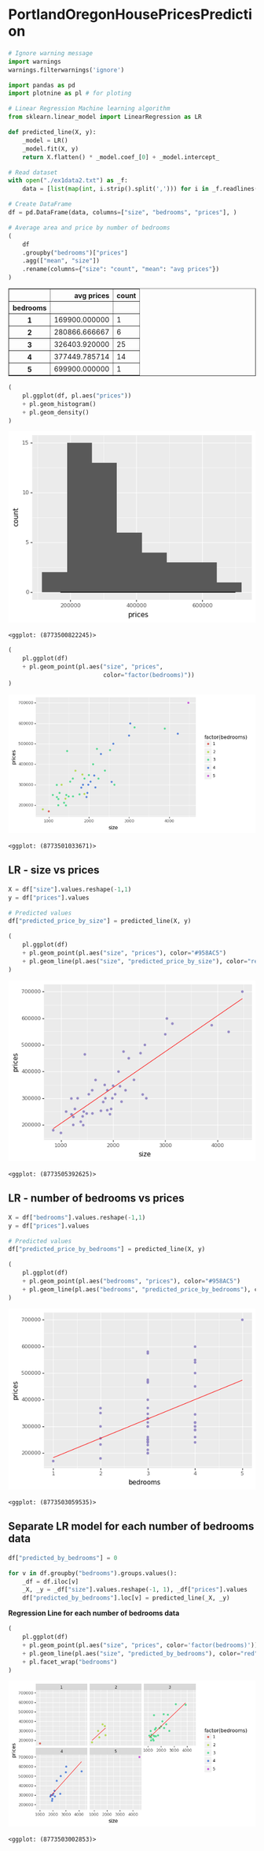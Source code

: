 # PortlandOregonHousePricesPrediction

```python
# Ignore warning message
import warnings
warnings.filterwarnings('ignore')
```


```python
import pandas as pd 
import plotnine as pl # for ploting
```


```python
# Linear Regression Machine learning algorithm
from sklearn.linear_model import LinearRegression as LR
```


```python
def predicted_line(X, y):
    _model = LR()
    _model.fit(X, y)
    return X.flatten() * _model.coef_[0] + _model.intercept_
```


```python
# Read dataset
with open("./ex1data2.txt") as _f:
    data = [list(map(int, i.strip().split(','))) for i in _f.readlines()]
```


```python
# Create DataFrame
df = pd.DataFrame(data, columns=["size", "bedrooms", "prices"], )
```


```python
# Average area and price by number of bedrooms
(
    df
    .groupby("bedrooms")["prices"]
    .agg(["mean", "size"])
    .rename(columns={"size": "count", "mean": "avg prices"})
)
```




<div>
<table border="1" class="dataframe">
  <thead>
    <tr style="text-align: right;">
      <th></th>
      <th>avg prices</th>
      <th>count</th>
    </tr>
    <tr>
      <th>bedrooms</th>
      <th></th>
      <th></th>
    </tr>
  </thead>
  <tbody>
    <tr>
      <th>1</th>
      <td>169900.000000</td>
      <td>1</td>
    </tr>
    <tr>
      <th>2</th>
      <td>280866.666667</td>
      <td>6</td>
    </tr>
    <tr>
      <th>3</th>
      <td>326403.920000</td>
      <td>25</td>
    </tr>
    <tr>
      <th>4</th>
      <td>377449.785714</td>
      <td>14</td>
    </tr>
    <tr>
      <th>5</th>
      <td>699900.000000</td>
      <td>1</td>
    </tr>
  </tbody>
</table>
</div>




```python
(
    pl.ggplot(df, pl.aes("prices"))
    + pl.geom_histogram()
    + pl.geom_density()
)
```


    
![png](output_7_0.png)
    





    <ggplot: (8773500822245)>




```python
(
    pl.ggplot(df)
    + pl.geom_point(pl.aes("size", "prices",
                           color="factor(bedrooms)"))
)
```


    
![png](output_8_0.png)
    





    <ggplot: (8773501033671)>



## LR - size vs prices


```python
X = df["size"].values.reshape(-1,1)
y = df["prices"].values
```


```python
# Predicted values
df["predicted_price_by_size"] = predicted_line(X, y)
```


```python
(
    pl.ggplot(df)
    + pl.geom_point(pl.aes("size", "prices"), color="#958AC5")
    + pl.geom_line(pl.aes("size", "predicted_price_by_size"), color="red")
)
```


    
![png](output_12_0.png)
    





    <ggplot: (8773505392625)>



## **LR - number of bedrooms vs prices**


```python
X = df["bedrooms"].values.reshape(-1,1)
y = df["prices"].values
```


```python
# Predicted values
df["predicted_price_by_bedrooms"] = predicted_line(X, y)
```


```python
(
    pl.ggplot(df)
    + pl.geom_point(pl.aes("bedrooms", "prices"), color="#958AC5")
    + pl.geom_line(pl.aes("bedrooms", "predicted_price_by_bedrooms"), color="red")
)
```


    
![png](output_16_0.png)
    





    <ggplot: (8773503059535)>



## **Separate LR model for each number of bedrooms data**


```python
df["predicted_by_bedrooms"] = 0
```


```python
for v in df.groupby("bedrooms").groups.values():
    _df = df.iloc[v]
    _X, _y = _df["size"].values.reshape(-1, 1), _df["prices"].values
    df["predicted_by_bedrooms"].loc[v] = predicted_line(_X, _y)
```

**Regression Line for each number of bedrooms data**


```python
(
    pl.ggplot(df)
    + pl.geom_point(pl.aes("size", "prices", color='factor(bedrooms)'))
    + pl.geom_line(pl.aes("size", "predicted_by_bedrooms"), color="red")
    + pl.facet_wrap("bedrooms")
)
```


    
![png](output_21_0.png)
    





    <ggplot: (8773503002853)>




```python

```
